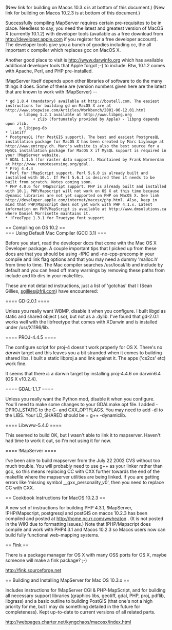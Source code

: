 (New link for building on Macos 10.3.x is at bottom of this document.) (New link for building on Macos 10.2.3 is at bottom of this document.)                                                                                                                                                                                                                                                                                                                                     
                                                                                                                                                                                                                                                                                                                                                                                                                                                                                  
Successfully compiling MapServer requires certain pre-requisites to be in place. Needless to say, you need the latest and greatest version of MacOS X (currently 10.1.2) with developer tools (available as a free download from http://developer.apple.com if you register for a free developer account). The developer tools give you a bunch of goodies including cc, the all important c compiler which replaces gcc on MacOS X.                                              
                                                                                                                                                                                                                                                                                                                                                                                                                                                                                  
Another good place to visit is http://www.darwinfo.org which has available additional developer tools that Apple forgot ;-) to include. Btw, 10.1.2 comes with Apache, Perl, and PHP pre-installed.                                                                                                                                                                                                                                                                               
                                                                                                                                                                                                                                                                                                                                                                                                                                                                                  
!MapServer itself depends upon other libraries of software to do the many things it does. Some of these are (version numbers given here are the latest that are known to work with !MapServer) --                                                                                                                                                                                                                                                                                 
                                                                                                                                                                                                                                                                                                                                                                                                                                                                                  
    * gd 1.8.4 (mandatory) available at http://boutell.com. The easiest instructions for building gd on MacOS X are at http://www.stepwise.com/Articles/Workbench/2001-06-12.01.html                                                                                                                                                                                                                                                                                              
          o libpng 1.2.1 available at http://www.libpng.org                                                                                                                                                                                                                                                                                                                                                                                                                       
                + zlib (fortunately provided by Apple) - libpng depends upon zlib.                                                                                                                                                                                                                                                                                                                                                                                                
          o libjpeg-6b                                                                                                                                                                                                                                                                                                                                                                                                                                                            
    * libtiff                                                                                                                                                                                                                                                                                                                                                                                                                                                                     
    * PostgresQL (for PostGIS support). The best and easiest PostgresQL installation package for MacOS X has been created by Marc Liyanage at http://www.entropy.ch. Marc's website is also the best source for a MySQL installation package for MacOS X if MySQL support is required in your !MapServer website.                                                                                                                                                                 
    * GDAL 1.1.5 (for raster data support). Maintained by Frank Warmerdam at http://www.remotesensing.org/gdal.                                                                                                                                                                                                                                                                                                                                                                   
    * Proj 4.4.4                                                                                                                                                                                                                                                                                                                                                                                                                                                                  
    * Perl for !MapScript support. Perl 5.6.0 is already built and installed with 10.1. If Perl 5.6.1 is desired then it needs to be built from scratch. Notes coming soon.                                                                                                                                                                                                                                                                                                       
    * PHP 4.0.6 for !MapScript support. PHP is already built and installed with 10.1. PHP/Mapscript will not work on OS X at this time because dynamic libraries are not yet supported on PHP on MacOS X. See link http://developer.apple.com/internet/macosx/php.html. Also, keep in mind that PHP/MapScript does not yet work with PHP 4.1.x. Latest information on PHP/MapScript is available at http://www.dmsolutions.ca where Daniel Morrisette maintains it.               
    * !FreeType 1.3.1 for Truetype font support                                                                                                                                                                                                                                                                                                                                                                                                                                   
                                                                                                                                                                                                                                                                                                                                                                                                                                                                                  
== Compiling on OS 10.2 ==                                                                                                                                                                                                                                                                                                                                                                                                                                                        
=== Using Default Mac Compiler (GCC 3.1) ===                                                                                                                                                                                                                                                                                                                                                                                                                                      
                                                                                                                                                                                                                                                                                                                                                                                                                                                                                  
Before you start, read the developer docs that come with the Mac OS X Developer package. A couple important tips that I picked up from these docs are that you should be using -fPIC and -no-cpp-precomp in your compile and link flag options and that you may need a dummy 'malloc.h' from time to time. The Mac compiler searches /usr/local/lib and include by default and you can head off many warnings by removing these paths from include and lib dirs in your makefiles.
                                                                                                                                                                                                                                                                                                                                                                                                                                                                                  
These are not detailed instructions, just a list of 'gotchas' that I (Sean Gillies, sgillies@frii.com) have encountered:                                                                                                                                                                                                                                                                                                                                                          
                                                                                                                                                                                                                                                                                                                                                                                                                                                                                  
==== GD-2.0.1 ====                                                                                                                                                                                                                                                                                                                                                                                                                                                                
                                                                                                                                                                                                                                                                                                                                                                                                                                                                                  
Unless you really want WBMP, disable it when you configure. I built libgd as static and shared object (.so), but not as a .dylib. I've found that gd-2.0.1 works well with the libfreetype that comes with XDarwin and is installed under /usr/X11R6/lib.                                                                                                                                                                                                                         
                                                                                                                                                                                                                                                                                                                                                                                                                                                                                  
==== PROJ-4.4.5 ====                                                                                                                                                                                                                                                                                                                                                                                                                                                              
                                                                                                                                                                                                                                                                                                                                                                                                                                                                                  
The configure script for proj-4 doesn't work properly for OS X. There's no *darwin* target and this leaves you a bit stranded when it comes to building shared libs. I built a static libproj.a and link against it. The apps ('cs2cs' etc) work fine.                                                                                                                                                                                                                            
                                                                                                                                                                                                                                                                                                                                                                                                                                                                                  
It seems that there *is* a darwin target by installing proj-4.4.6 on darwin6.4 (OS X v10.2.4).                                                                                                                                                                                                                                                                                                                                                                                    
                                                                                                                                                                                                                                                                                                                                                                                                                                                                                  
==== GDAL-1.1.7 ====                                                                                                                                                                                                                                                                                                                                                                                                                                                              
                                                                                                                                                                                                                                                                                                                                                                                                                                                                                  
Unless you really want the Python mod, disable it when you configure. You'll need to make some changes to your GDALmake.opt file. I added -DPROJ_STATIC to the C- and CXX_OPTFLAGS. You may need to add -dl to the LIBS. Your LD_SHARED should be = g++ -dynamiclib.                                                                                                                                                                                                              
                                                                                                                                                                                                                                                                                                                                                                                                                                                                                  
==== Libwww-5.4.0 ====                                                                                                                                                                                                                                                                                                                                                                                                                                                            
                                                                                                                                                                                                                                                                                                                                                                                                                                                                                  
This seemed to build OK, but I wasn't able to link it to mapserver. Haven't had time to work it out, so I'm not using it for now.                                                                                                                                                                                                                                                                                                                                                 
                                                                                                                                                                                                                                                                                                                                                                                                                                                                                  
==== !MapServer ====                                                                                                                                                                                                                                                                                                                                                                                                                                                              
                                                                                                                                                                                                                                                                                                                                                                                                                                                                                  
I've been able to build mapserver from the July 22 2002 CVS without too much trouble. You will probably need to use g++ as your linker rather than gcc, so this means replacing CC with CXX further towards the end of the makefile where the mapserver utilities are being linked. If you are getting errors like 'missing symbol __gxx_personality_v0', then you need to replace CC with CXX.                                                                                   
                                                                                                                                                                                                                                                                                                                                                                                                                                                                                  
== Cookbook Instructions for MacOS 10.2.3 ==                                                                                                                                                                                                                                                                                                                                                                                                                                      
                                                                                                                                                                                                                                                                                                                                                                                                                                                                                  
A new set of instructions for building PHP 4.3.1, !MapServer, !PHP/Mapscript, postgresql and postGIS on macos 10.2.3 has been compiled and posted at http://home.nc.rr.com/wwheaton . (It is not posted in the WIKI due to formatting issues.) Note that !PHP/Mapscript does compile and work with PHP4.3.1 and Macos 10.2.3 so Macos users now can build fully functional web-mapping systems.                                                                                   
                                                                                                                                                                                                                                                                                                                                                                                                                                                                                  
== Fink ==                                                                                                                                                                                                                                                                                                                                                                                                                                                                        
                                                                                                                                                                                                                                                                                                                                                                                                                                                                                  
There is a package manager for OS X with many OSS ports for OS X, maybe someone will make a fink package? ;-)                                                                                                                                                                                                                                                                                                                                                                     
                                                                                                                                                                                                                                                                                                                                                                                                                                                                                  
http://fink.sourceforge.net                                                                                                                                                                                                                                                                                                                                                                                                                                                       
                                                                                                                                                                                                                                                                                                                                                                                                                                                                                  
== Building and Installing MapServer for Mac OS 10.3.x ==                                                                                                                                                                                                                                                                                                                                                                                                                         
                                                                                                                                                                                                                                                                                                                                                                                                                                                                                  
Includes instructions for !MapServer CGI & PHP-MapScript, and for building all necessary support libraries (graphics libs, geotiff, gdal, PHP, proj, pdflib, libgrass) and a basic outline to building PostGIS (that one's not a high priority for me, but I may do something detailed in the future for completeness). Kept up-to-date to current versions of all related parts.                                                                                                 
                                                                                                                                                                                                                                                                                                                                                                                                                                                                                  
http://webpages.charter.net/kyngchaos/macosx/index.html
